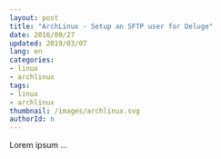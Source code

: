 ```yaml
---
layout: post
title: "ArchLinux - Setup an SFTP user for Deluge"
date: 2016/09/27
updated: 2019/03/07
lang: en
categories:
- linux
- archlinux
tags:
- linux
- archlinux
thumbnail: /images/archlinux.svg
authorId: n
---
```

Lorem ipsum ...
